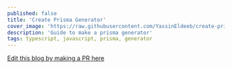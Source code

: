 ```yaml
---
published: false
title: 'Create Prisma Generator'
cover_image: 'https://raw.githubusercontent.com/YassinEldeeb/create-prisma-generator/main/images/banner.png'
description: 'Guide to make a prisma generator'
tags: typescript, javascript, prisma, generator
---
```


[Edit this blog by making a PR here](https://github.com/YassinEldeeb/create-prisma-generator/tree/main/dev.to/blogs/create-prisma-generator)
